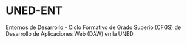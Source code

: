 # UNED-ENT
Entornos de Desarrollo - Ciclo Formativo de Grado Superio (CFGS) de Desarrollo de Aplicaciones Web (DAW) en la UNED
